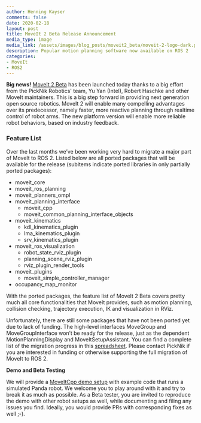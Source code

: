 ```yaml
---
author: Henning Kayser
comments: false
date: 2020-02-18
layout: post
title: MoveIt 2 Beta Release Announcement
media_type: image
media_link: /assets/images/blog_posts/moveit2_beta/moveit-2-logo-dark.png
description: Popular motion planning software now available on ROS 2
categories:
- MoveIt
- ROS2
---
```


<b>Big news!</b> <a href="https://github.com/ros-planning/moveit2" target="_blank">MoveIt 2 Beta</a> has been launched today thanks to a big effort from the PickNik Robotics' team, Yu Yan (Intel), Robert Haschke and other MoveIt maintainers. This is a big step forward in providing next generation open source robotics. MoveIt 2 will enable many compelling advantages over its predecessor, namely faster, more reactive planning through realtime control of robot arms. The new platform version will enable more reliable robot behaviors, based on industry feedback.

### Feature List

Over the last months we’ve been working very hard to migrate a major part of MoveIt to ROS 2. Listed below are all ported packages that will be available for the release (subitems indicate ported libraries in only partially ported packages):

* moveit_core
* moveit_ros_planning
* moveit_planners_ompl
* moveit_planning_interface
  * moveit_cpp
  * moveit_common_planning_interface_objects
* moveit_kinematics
  * kdl_kinematics_plugin
  * lma_kinematics_plugin
  * srv_kinematics_plugin
* moveit_ros_visualization
  * robot_state_rviz_plugin
  * planning_scene_rviz_plugin
  * rviz_plugin_render_tools
* moveit_plugins
  * moveit_simple_controller_manager
* occupancy_map_monitor


With the ported packages, the feature list of MoveIt 2 Beta covers pretty much all core functionalities that MoveIt provides, such as motion planning, collision checking, trajectory execution, IK and visualization in RViz.

Unfortunately, there are still some packages that have not been ported yet due to lack of funding. The high-level interfaces MoveGroup and MoveGroupInterface won’t be ready for the release, just as the dependent MotionPlanningDisplay and MoveItSetupAssistant. You can find a complete list of the migration progress in this <a href="https://docs.google.com/spreadsheets/d/1aPb3hNP213iPHQIYgcnCYh9cGFUlZmi_06E_9iTSsOI/edit?usp=sharing" target="_blank">spreadsheet</a>. Please contact PickNik if you are interested in funding or otherwise supporting the full migration of MoveIt to ROS 2.

**Demo and Beta Testing**

We will provide a <a href="https://github.com/ros-planning/moveit2/tree/master/moveit_demo_nodes/run_moveit_cpp" target="_blank">MoveItCpp demo setup</a> with example code that runs a simulated Panda robot. We welcome you to play around with it and try to break it as much as possible. As a Beta tester, you are invited to reproduce the demo with other robot setups as well, while documenting and filing any issues you find. Ideally, you would provide PRs with corresponding fixes as well ;-).